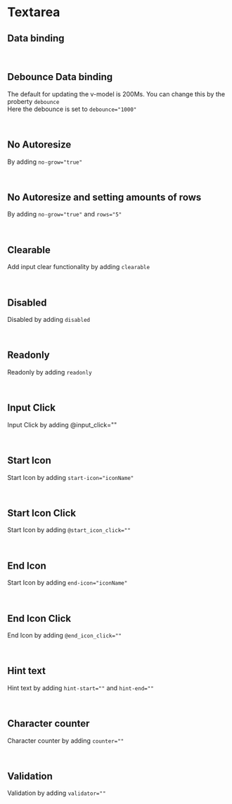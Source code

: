 # Textarea

## Data binding

<hhl-live-editor title="" htmlCode='
      <template>
      <div class="flex items-center gap-4 p-4">
            <H_textarea v-model="txt" label="Text input"></H_textarea>
            <H_inputText v-model="txt" label="Text input"></H_inputText>
      </div>
      </template>
      <script>
            const txt = ref("Data binding");
            return {txt}
      </script>
'>
</hhl-live-editor>

<br>

## Debounce Data binding

The default for updating the v-model is 200Ms.
You can change this by the proberty `debounce`
<br>
Here the debounce is set to `debounce="1000"`

<hhl-live-editor title="" htmlCode='
      <template>
      <div class="flex items-center gap-4 p-4">
            <H_textarea v-model="txt" label="Text input" debounce="1000"></H_textarea>
            <H_inputText v-model="txt" label="Text input"></H_inputText>
      </div>
      </template>
      <script>
            const txt = ref("Data binding");
            return {txt}
      </script>
'>
</hhl-live-editor>

<br>

## No Autoresize
By adding `no-grow="true"`

<hhl-live-editor title="" htmlCode='
      <template>
      <div class="flex items-center gap-4 p-4">
            <H_textarea v-model="txt" label="Text input" no-grow="true"></H_textarea>
      </div>
      </template>
      <script>
            const txt = ref("Data binding");
            return {txt}
      </script>
'>
</hhl-live-editor>

<br>

## No Autoresize and setting amounts of rows
By adding `no-grow="true"` and `rows="5"`

<hhl-live-editor title="" htmlCode='
      <template>
      <div class="flex items-center gap-4 p-4">
            <H_textarea v-model="txt" label="Text input" no-grow="true" rows="5"></H_textarea>
      </div>
      </template>
      <script>
            const txt = ref("Data binding");
            return {txt}
      </script>
'>
</hhl-live-editor>

<br>

## Clearable

Add input clear functionality by adding `clearable`

<hhl-live-editor title="" htmlCode='
      <template>
      <div class="flex items-center gap-4 p-4">
            <H_textarea clearable v-model="txt" label="Text input"></H_textarea>
      </div>
      </template>
      <script>
      const txt = ref("clearable");
      return {txt}
      </script>
'>
</hhl-live-editor>

<br>

## Disabled

Disabled by adding `disabled`

<hhl-live-editor title="" htmlCode='
      <template>
      <div class="flex items-center gap-4 p-4">
            <H_textarea disabled v-model="txt" label="Text input"></H_textarea>
      </div>
      </template>
      <script>
            const txt = ref("disabled");
            return {txt}
      </script>
'>
</hhl-live-editor>

<br>

## Readonly

Readonly by adding `readonly`

<hhl-live-editor title="" htmlCode='
      <template>
      <div class="flex items-center gap-4 p-4">
            <H_textarea readonly v-model="txt" label="Text input"></H_textarea>
      </div>
      </template>
      <script>
            const txt = ref("disabled");
            return {txt}
      </script>
'>
</hhl-live-editor>

<br>

## Input Click

Input Click by adding @input_click=""

<hhl-live-editor title="" htmlCode='
      <template>
      <div class="flex items-center gap-4 p-4">
            <H_textarea @input_click="click(txt)" v-model="txt" label="Text input"></H_textarea>
      </div>
      </template>
      <script>
            const txt = ref("Input Click");
            function click(e) {
                  alert(e);
            }
            return {txt, click}
      </script>
'>
</hhl-live-editor>

<br>

## Start Icon

Start Icon by adding `start-icon="iconName"`

<hhl-live-editor title="" htmlCode='
      <template>
      <div class="flex items-center gap-4 p-4">
            <H_textarea start-icon="mail"  v-model="txt" label="Text input"></H_textarea>
      </div>
      </template>
      <script>
            const txt = ref("Start icon");
            return {txt}
      </script>
'>
</hhl-live-editor>

<br>

## Start Icon Click

Start Icon by adding `@start_icon_click=""`

<hhl-live-editor title="" htmlCode='
      <template>
      <div class="flex items-center gap-4 p-4">
            <H_textarea @start-icon-click="click(txt)" start-icon="mail"  v-model="txt" label="Text input"></H_textarea>
      </div>
      </template>
      <script>
            const txt = ref("Start icon click");
            function click(e) {
                  alert(e);
            }
            return {txt, click}
      </script>
'>
</hhl-live-editor>

<br>

## End Icon

Start Icon by adding `end-icon="iconName"`

<hhl-live-editor title="" htmlCode='
      <template>
      <div class="flex items-center gap-4 p-4">
            <H_textarea end-icon="mail"  v-model="txt" label="Text input"></H_textarea>
      </div>
      </template>
      <script>
            const txt = ref("End icon");
            return {txt}
      </script>
'>
</hhl-live-editor>

<br>

## End Icon Click

End Icon by adding `@end_icon_click=""`

<hhl-live-editor title="" htmlCode='
      <template>
      <div class="flex items-center gap-4 p-4">
            <H_textarea @end-icon-click="click(txt)" end-icon="mail"  v-model="txt" label="Text input"></H_textarea>
      </div>
      </template>
      <script>
            const txt = ref("End icon click");
            function click(e) {
                  alert(e);
            }
            return {txt, click}
      </script>
'>
</hhl-live-editor>

<br>

## Hint text

Hint text by adding `hint-start=""` and `hint-end=""`

<hhl-live-editor title="" htmlCode='
      <template>
      <div class="flex items-center gap-4 p-4">
            <H_textarea  hint-start="hint-start." hint-end="hint-end."  v-model="txt" label="Text input"></H_textarea>
      </div>
      </template>
      <script>
            const txt = ref("Hint");
            return {txt}
      </script>
'>
</hhl-live-editor>

<br>

## Character counter

Character counter by adding `counter=""`

<hhl-live-editor title="" htmlCode='
      <template>
      <div class="flex items-center gap-4 p-4">
            <H_textarea counter="10" v-model="txt" label="Text input"></H_textarea>
      </div>
      </template>
      <script>
      const txt = ref("Counter.");
      return {txt}
      </script>
'>
</hhl-live-editor>

<br>

## Validation

Validation by adding `validator=""`

<hhl-live-editor title="" htmlCode='
      <template>
      <div class="flex flex-col gap-12 p-4">
            <H_textarea v-model="txt" label="required" :validator="[v.required]"></H_textarea>
            <H_textarea v-model="txt" label="email" :validator="[v.email]"></H_textarea>
            <H_textarea v-model="txt" label="strMin(5)" :validator="[v.strMin(5)]"></H_textarea>
            <H_textarea v-model="txt" label="strMax(8)" :validator="[v.strMax(8)]"></H_textarea>
      </divl>
      </template>
      <script>
            // import { validator } from "components/utils/validator";
            const {validator} = fakeImport;
            const txt = ref("");
            const v = validator;
            function click(e) {
                  alert(e);
            }
            return {txt, click, v}
      </script>
'>
</hhl-live-editor>

<br>

